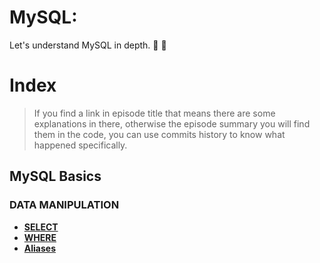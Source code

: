 # MySQL:
Let's understand MySQL in depth. :mag_right: :floppy_disk:

# Index
> If you find a link in episode title that means there are some explanations in there, otherwise the episode summary you will find them in the code, you can use commits history to know what happened specifically.

## MySQL Basics

### DATA MANIPULATION
* **[SELECT](./docs/data-manipulation/select.md)** <br>
* **[WHERE](./docs/data-manipulation/where.md)** <br>
* **[Aliases](./docs/data-manipulation/aliases.md)** <br>
